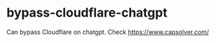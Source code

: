 # bypass-cloudflare-chatgpt
Can bypass Cloudflare on chatgpt. Check https://www.capsolver.com/ 
                                                                           